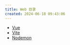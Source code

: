```yaml
---
title: Web 目录
created: 2024-06-18 09:43:06
---
```


- [Vue](vue/README.md)
- [Vite](vite/vite.md)
- [Nodemon](Nodemon.md)
